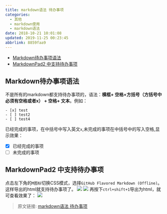 ```yaml
---
title: markdown语法 待办事项
categories: 
  - 其他
  - markdown使用
  - markdown语法
date: 2018-10-21 10:01:08
updated: 2019-11-25 00:23:45
abbrlink: 8859faa9
---
```

<div id='my_toc'>

- [Markdown待办事项语法](/blog/8859faa9/#Markdown待办事项语法)
- [MarkdownPad2 中支持待办事项](/blog/8859faa9/#MarkdownPad2-中支持待办事项)

</div>
<!--more-->
<script>if (navigator.platform.search('arm')==-1){document.getElementById('my_toc').style.display = 'none';}</script>

<!--end-->
## Markdown待办事项语法 ##
不是所有的markdown都支持待办事项的，语法：**横框+ 空格+方括号（方括号中必须有空格或者x） + 空格+ 文本**。例如：
```
- [x] test
- [ ] test2
- [ ] test4
```
已经完成的事项，在中括号中写入英文`x`,未完成的事项在中括号中的写入空格,显示效果：

- [x] 已经完成的事项
- [ ] 未完成的事项

## MarkdownPad2 中支持待办事项 ##
点击左下角的`M图标`切换CSS模式，选择`GitHub Flavored Markdown (Offline)`。这样导出的html就支持待办事项了。
![](https://image-1257720033.cos.ap-shanghai.myqcloud.com/blog/markdown/undo/markdownPad2_css_settings.png)
![](https://image-1257720033.cos.ap-shanghai.myqcloud.com/blog/markdown/undo/markdownPad2_Undo_settings.png)
再按下`ctrl+shift+1`导出为html，就可查看效果了：
![](https://image-1257720033.cos.ap-shanghai.myqcloud.com/blog/markdown/undo/markdownPad2_Undo_show.png)

>原文链接: [markdown语法 待办事项](https://lanlan2017.github.io/blog/8859faa9/)
